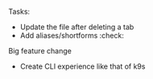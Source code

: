 Tasks:
- Update the file after deleting a tab
- Add aliases/shortforms :check:



Big feature change
- Create CLI experience like that of k9s